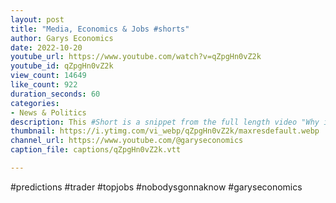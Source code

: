 ```yaml
---
layout: post
title: "Media, Economics & Jobs #shorts"
author: Garys Economics
date: 2022-10-20
youtube_url: https://www.youtube.com/watch?v=qZpgHn0vZ2k
youtube_id: qZpgHn0vZ2k
view_count: 14649
like_count: 922
duration_seconds: 60
categories:
- News & Politics
description: This #Short is a snippet from the full length video "Why is Economic Analysis on the News so Terrible?" https://youtu.be/M_uzjtDsy_U
thumbnail: https://i.ytimg.com/vi_webp/qZpgHn0vZ2k/maxresdefault.webp
channel_url: https://www.youtube.com/@garyseconomics
caption_file: captions/qZpgHn0vZ2k.vtt

---
```


#predictions #trader #topjobs #nobodysgonnaknow #garyseconomics
